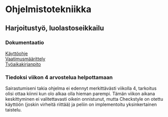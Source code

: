# Ohjelmistotekniikka

## Harjoitustyö, luolastoseikkailu

### Dokumentaatio

[Käyttöohje](https://github.com/kokalliomaki/ot-harjoitustyo/blob/master/Luolastoseikkailu/dokumentaatio/kayttoohje.md)  
[Vaatimusmäärittely](https://github.com/kokalliomaki/ot-harjoitustyo/blob/master/Luolastoseikkailu/dokumentaatio/vaatimusmaarittely.md)  
[Työaikakirjanpito](https://github.com/kokalliomaki/ot-harjoitustyo/blob/master/Luolastoseikkailu/dokumentaatio/tuntikirjanpito.md)

### Tiedoksi viikon 4 arvostelua helpottamaan
Sairastumiseni takia ohjelma ei edennyt merkittävästi viikolla 4, tarkoitus olisi ottaa kiinni kun olo
alkaa olla hieman parempi. Tämän viikon aikana keskittyminen ei valitettavasti oikein onnistunut, mutta
Checkstyle on otettu käyttöön (joskin virheitä riittää) ja peliin on implementoitu yksinkertainen taistelu.